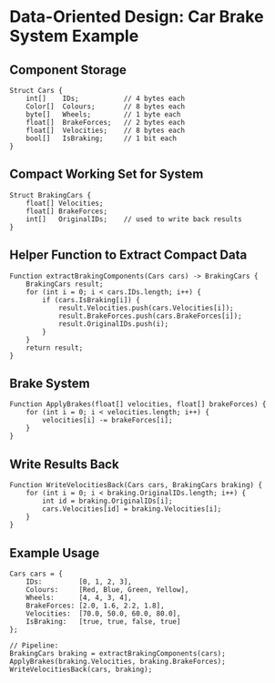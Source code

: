 # Data-Oriented Design: Car Brake System Example

## Component Storage

```plaintext
Struct Cars {
    int[]    IDs;           // 4 bytes each
    Color[]  Colours;       // 8 bytes each
    byte[]   Wheels;        // 1 byte each
    float[]  BrakeForces;   // 2 bytes each
    float[]  Velocities;    // 8 bytes each
    bool[]   IsBraking;     // 1 bit each
}
```

## Compact Working Set for System

```plaintext
Struct BrakingCars {
    float[] Velocities;
    float[] BrakeForces;
    int[]   OriginalIDs;    // used to write back results
}
```

## Helper Function to Extract Compact Data

```plaintext
Function extractBrakingComponents(Cars cars) -> BrakingCars {
    BrakingCars result;
    for (int i = 0; i < cars.IDs.length; i++) {
        if (cars.IsBraking[i]) {
            result.Velocities.push(cars.Velocities[i]);
            result.BrakeForces.push(cars.BrakeForces[i]);
            result.OriginalIDs.push(i);
        }
    }
    return result;
}
```

## Brake System

```plaintext
Function ApplyBrakes(float[] velocities, float[] brakeForces) {
    for (int i = 0; i < velocities.length; i++) {
        velocities[i] -= brakeForces[i];
    }
}
```

## Write Results Back

```plaintext
Function WriteVelocitiesBack(Cars cars, BrakingCars braking) {
    for (int i = 0; i < braking.OriginalIDs.length; i++) {
        int id = braking.OriginalIDs[i];
        cars.Velocities[id] = braking.Velocities[i];
    }
}
```

## Example Usage

```plaintext
Cars cars = {
    IDs:         [0, 1, 2, 3],
    Colours:     [Red, Blue, Green, Yellow],
    Wheels:      [4, 4, 3, 4],
    BrakeForces: [2.0, 1.6, 2.2, 1.8],
    Velocities:  [70.0, 50.0, 60.0, 80.0],
    IsBraking:   [true, true, false, true]
};

// Pipeline:
BrakingCars braking = extractBrakingComponents(cars);
ApplyBrakes(braking.Velocities, braking.BrakeForces);
WriteVelocitiesBack(cars, braking);
```
